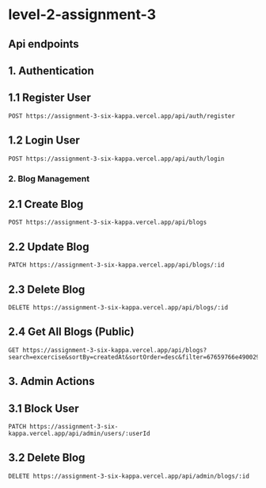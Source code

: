 # level-2-assignment-3

## Api endpoints
## 1. Authentication
## 1.1 Register User
    POST https://assignment-3-six-kappa.vercel.app/api/auth/register

## 1.2 Login User
    POST https://assignment-3-six-kappa.vercel.app/api/auth/login

### 2. Blog Management
## 2.1 Create Blog
    POST https://assignment-3-six-kappa.vercel.app/api/blogs
## 2.2 Update Blog
    PATCH https://assignment-3-six-kappa.vercel.app/api/blogs/:id
## 2.3 Delete Blog
    DELETE https://assignment-3-six-kappa.vercel.app/api/blogs/:id
    
## 2.4 Get All Blogs (Public)
    GET https://assignment-3-six-kappa.vercel.app/api/blogs?search=excercise&sortBy=createdAt&sortOrder=desc&filter=67659766e490029cbe08dd64

    
## 3. Admin Actions
## 3.1 Block User
    PATCH https://assignment-3-six-kappa.vercel.app/api/admin/users/:userId
## 3.2 Delete Blog
    DELETE https://assignment-3-six-kappa.vercel.app/api/admin/blogs/:id
